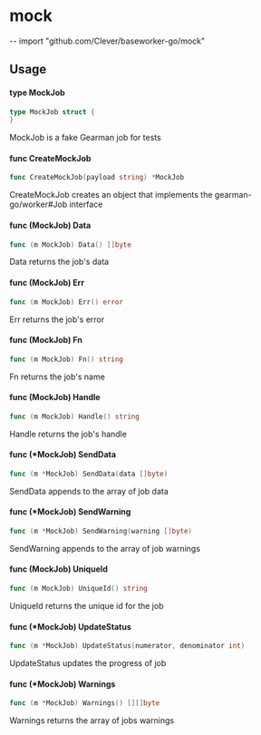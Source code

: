 # mock
--
    import "github.com/Clever/baseworker-go/mock"


## Usage

#### type MockJob

```go
type MockJob struct {
}
```

MockJob is a fake Gearman job for tests

#### func  CreateMockJob

```go
func CreateMockJob(payload string) *MockJob
```
CreateMockJob creates an object that implements the gearman-go/worker#Job
interface

#### func (MockJob) Data

```go
func (m MockJob) Data() []byte
```
Data returns the job's data

#### func (MockJob) Err

```go
func (m MockJob) Err() error
```
Err returns the job's error

#### func (MockJob) Fn

```go
func (m MockJob) Fn() string
```
Fn returns the job's name

#### func (MockJob) Handle

```go
func (m MockJob) Handle() string
```
Handle returns the job's handle

#### func (*MockJob) SendData

```go
func (m *MockJob) SendData(data []byte)
```
SendData appends to the array of job data

#### func (*MockJob) SendWarning

```go
func (m *MockJob) SendWarning(warning []byte)
```
SendWarning appends to the array of job warnings

#### func (MockJob) UniqueId

```go
func (m MockJob) UniqueId() string
```
UniqueId returns the unique id for the job

#### func (*MockJob) UpdateStatus

```go
func (m *MockJob) UpdateStatus(numerator, denominator int)
```
UpdateStatus updates the progress of job

#### func (*MockJob) Warnings

```go
func (m *MockJob) Warnings() [][]byte
```
Warnings returns the array of jobs warnings
